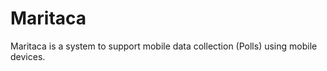 Maritaca
========

Maritaca is a system to support mobile data collection (Polls) using mobile devices.
